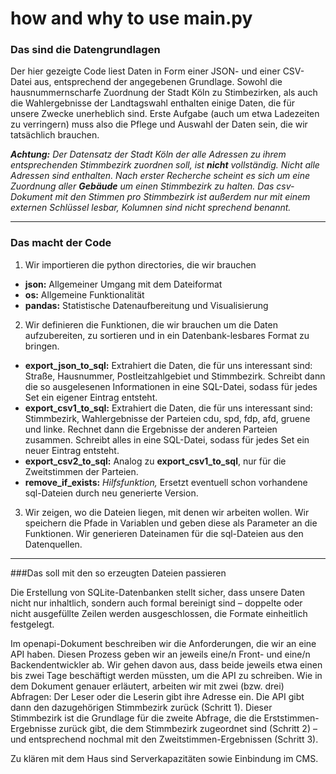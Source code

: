 # how and why to use main.py

### Das sind die Datengrundlagen
Der hier gezeigte Code liest Daten in Form einer JSON- und einer CSV-Datei aus, 
entsprechend der angegebenen Grundlage.
Sowohl die hausnummernscharfe Zuordnung der Stadt Köln zu Stimbezirken, 
als auch die Wahlergebnisse der Landtagswahl enthalten einige Daten, 
die für unsere Zwecke unerheblich sind. 
Erste Aufgabe (auch um etwa Ladezeiten zu verringern) muss also die Pflege und Auswahl 
der Daten sein, die wir tatsächlich brauchen.

***Achtung:** Der Datensatz der Stadt Köln der alle Adressen zu ihrem 
entsprechenden Stimmbezirk zuordnen soll, ist **nicht** vollständig. 
Nicht alle Adressen sind enthalten. Nach erster Recherche scheint es sich um eine 
Zuordnung aller **Gebäude** um einen Stimmbezirk zu halten. 
Das csv-Dokument mit den Stimmen pro Stimmbezirk ist außerdem nur mit einem externen 
Schlüssel lesbar, Kolumnen sind nicht sprechend benannt.* 
***
### Das macht der Code

1. Wir importieren die python directories, die wir brauchen
- **json:** Allgemeiner Umgang mit dem Dateiformat
- **os:** Allgemeine Funktionalität
- **pandas:** Statistische Datenaufbereitung und Visualisierung

2. Wir definieren die Funktionen, die wir brauchen um die Daten aufzubereiten, 
   zu sortieren und in ein Datenbank-lesbares Format zu bringen.
- **export_json_to_sql:** Extrahiert die Daten, die für uns interessant sind: 
  Straße, Hausnummer, Postleitzahlgebiet und Stimmbezirk. 
Schreibt dann die so ausgelesenen Informationen in eine SQL-Datei, 
  sodass für jedes Set ein eigener Eintrag entsteht.
- **export_csv1_to_sql:**  Extrahiert die Daten, die für uns interessant sind: 
  Stimmbezirk, Wahlergebnisse der Parteien cdu, spd, fdp, afd, gruene und linke. 
  Rechnet dann die Ergebnisse der anderen Parteien zusammen. 
  Schreibt alles in eine SQL-Datei, 
  sodass für jedes Set ein neuer Eintrag entsteht.
- **export_csv2_to_sql:** Analog zu **export_csv1_to_sql**, 
  nur für die Zweitstimmen der Parteien.
- **remove_if_exists:** *Hilfsfunktion,* Ersetzt eventuell schon vorhandene sql-Dateien durch 
  neu generierte Version.

3. Wir zeigen, wo die Dateien liegen, mit denen wir arbeiten wollen. 
   Wir speichern die Pfade in Variablen und geben diese als Parameter an die Funktionen. 
   Wir generieren Dateinamen für die sql-Dateien aus den Datenquellen.
***
###Das soll mit den so erzeugten Dateien passieren

Die Erstellung von SQLite-Datenbanken stellt sicher, dass unsere Daten nicht nur inhaltlich, 
sondern auch formal bereinigt sind – doppelte oder nicht ausgefüllte Zeilen werden 
ausgeschlossen, die Formate einheitlich festgelegt.

Im openapi-Dokument beschreiben wir die Anforderungen, die wir an eine API haben. 
Diesen Prozess geben wir an jeweils eine/n Front- und eine/n Backendentwickler ab. 
Wir gehen davon aus, dass beide jeweils etwa einen bis zwei Tage beschäftigt werden müssten, 
um die API zu schreiben.
Wie in dem Dokument genauer erläutert, arbeiten wir mit zwei (bzw. drei) Abfragen: 
Der Leser oder die Leserin gibt ihre Adresse ein. 
Die API gibt dann den dazugehörigen Stimmbezirk zurück (Schritt 1). 
Dieser Stimmbezirk ist die Grundlage für die zweite Abfrage, die die Erststimmen-Ergebnisse 
zurück gibt, die dem Stimmbezirk zugeordnet sind (Schritt 2) – und entsprechend nochmal 
mit den Zweitstimmen-Ergebnissen (Schritt 3).

Zu klären mit dem Haus sind Serverkapazitäten sowie Einbindung im CMS. 
